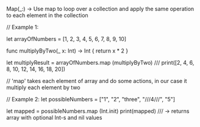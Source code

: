 Map(_:) -> Use map to loop over a collection and apply the same operation to each element in the collection

// Example 1:

let arrayOfNumbers = [1, 2, 3, 4, 5, 6, 7, 8, 9, 10]

func multiplyByTwo(_ x: Int) -> Int {
    return x * 2
}

let multiplyResult = arrayOfNumbers.map (multiplyByTwo)
/// print([2, 4, 6, 8, 10, 12, 14, 16, 18, 20])

// 'map' takes each element of array and do some actions, in our case it multiply each element by two

// Example 2:
let possibleNumbers = ["1", "2", "three", "///4///", "5"]

let mapped = possibleNumbers.map (Int.init)
print(mapped) /// -> returns array with optional Int-s and nil values
